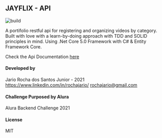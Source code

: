 ## JAYFLIX - API

![build](https://github.com/rochajario/Jayflix-Api/actions/workflows/jayflix-build.yml/badge.svg)

A portifolio restful api for registering and organizing videos by category.
Built with love with a learn-by-doing approach with TDD and SOLID principles in mind.
Using .Net Core 5.0 Framework with C# & Entity Framework Core.

Check the Api Documentation [here](https://jayflix-api.herokuapp.com/swagger/index.html)

#### Developed by
Jario Rocha dos Santos Junior - 2021 
https://www.linkedin.com/in/rochajario/
rochajario@gmail.com

#### Challenge Purposed by Alura
Alura Backend Challenge 2021

#### License
MIT
